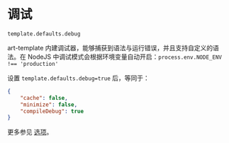 # 调试

`template.defaults.debug`

art-template 内建调试器，能够捕获到语法与运行错误，并且支持自定义的语法。在 NodeJS 中调试模式会根据环境变量自动开启：`process.env.NODE_ENV !== 'production'`

设置 `template.defaults.debug=true` 后，等同于：

```json
{
    "cache": false,
    "minimize": false,
    "compileDebug": true
}
```

更多参见 [选项](./options.html)。